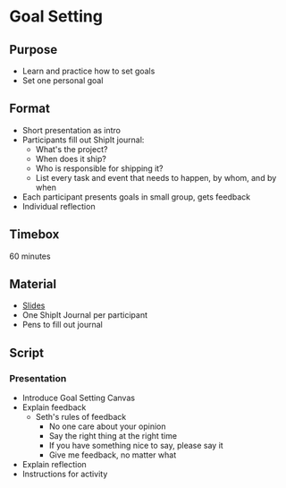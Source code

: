 # Goal Setting

## Purpose

* Learn and practice how to set goals
* Set one personal goal

## Format

* Short presentation as intro
* Participants fill out ShipIt journal:
  * What's the project?
  * When does it ship?
  * Who is responsible for shipping it?
  * List every task and event that needs to happen, by whom, and by when
* Each participant presents goals in small group, gets feedback
* Individual reflection

## Timebox

60 minutes

## Material

* [Slides]((../material/goal-setting.pdf))
* One ShipIt Journal per participant
* Pens to fill out journal

## Script

### Presentation

* Introduce Goal Setting Canvas
* Explain feedback
  * Seth's rules of feedback
    * No one care about your opinion
    * Say the right thing at the right time
    * If you have something nice to say, please say it
    * Give me feedback, no matter what
* Explain reflection
* Instructions for activity

